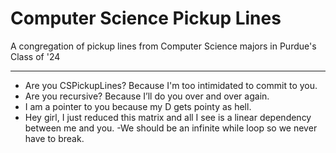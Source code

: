 # Computer Science Pickup Lines
A congregation of pickup lines from Computer Science majors in Purdue's Class of '24

-----

- Are you CSPickupLines? Because I'm too intimidated to commit to you.
- Are you recursive? Because I’ll do you over and over again.
- I am a pointer to you because my D gets pointy as hell.
- Hey girl, I just reduced this matrix and all I see is a linear dependency between me and you.
-We should be an infinite while loop so we never have to break.
